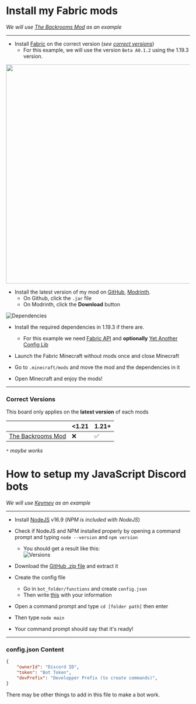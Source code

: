 # Install my Fabric mods
*We will use [The Backrooms Mod](https://github.com/v-fast/BackroomsMod) as an example*

***

- Install [Fabric](https://fabricmc.net/use/installer/) on the correct version (*see [correct versions](#correct-versions)*)
  - For this example, we will use the version `Beta A0.1.2` using the 1.19.3 version.

<img src="https://user-images.githubusercontent.com/93350976/224516085-4055f40a-b806-4926-8126-5a46b3ce88c5.png" width=600>  

- Install the latest version of my mod on [GitHub](https://github.com/v-fast/BackroomsMod/releases/latest), [Modrinth](https://modrinth.com/mod/backrooms/versions).
  - On Github, click the `.jar` file
  - On Modrinth, click the **Download** button
 
 ![Dependencies](https://user-images.githubusercontent.com/93350976/192139971-3e8bc90e-c04d-4e45-bc01-75143b8c0e83.png)  
- Install the required dependencies in 1.19.3 if there are.
  - For this example we need [Fabric API](https://modrinth.com/mod/fabric-api/versions) and **optionally** [Yet Another Config Lib](https://modrinth.com/mod/yacl/versions)

- Launch the Fabric Minecraft without mods once and close Minecraft
- Go to `.minecraft/mods` and move the mod and the dependencies in it
- Open Minecraft and enjoy the mods!

***

### Correct Versions
This board only applies on the **latest version** of each mods

|                                                                | <1.21     | 1.21+      |
|----------------------------------------------------------------|-----------|------------|
| [The Backrooms Mod](https://modrinth.com/mod/backrooms)        | ❌        | ✅        |
  
*`*` maybe works*

# How to setup my JavaScript Discord bots
*We will use [Keymey](https://github.com/lumaa-dev/Keymey) as an example*

***

- Install [NodeJS](https://nodejs.org/en/download/) v16.9 (*NPM is included with NodeJS*)
- Check if NodeJS and NPM installed properly by opening a command prompt and typing `node --version` and `npm version`
  - You should get a result like this:  
![Versions](https://user-images.githubusercontent.com/93350976/197408646-01520267-3ab9-4cbc-ac10-e91985dd30e3.png)
- Download the [GitHub .zip file](https://github.com/lumaa-dev/Keymey/archive/refs/heads/master.zip) and extract it
- Create the config file
  - Go in `bot_folder/functions` and create `config.json`
  - Then write [this](#configjson-content) with your information 


- Open a command prompt and type `cd [folder path]` then enter
- Then type `node main`
- Your command prompt should say that it's ready!

* * *

### config.json Content
```json
{
    "ownerId": "Discord ID",
    "token": "Bot Token",
    "devPrefix": "Developper Prefix (to create commands)",
}
```
There may be other things to add in this file to make a bot work.
